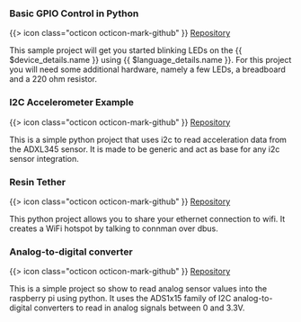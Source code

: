 ### Basic GPIO Control in Python

{{> icon class="octicon octicon-mark-github" }}
[Repository](https://github.com/resin-io-projects/resin-rpi-gpio-sample-with-python)

This sample project will get you started blinking LEDs on the {{ $device_details.name }} using {{ $language_details.name }}. For this project you will need some additional hardware, namely a few LEDs, a breadboard and a 220 ohm resistor.

### I2C Accelerometer Example

{{> icon class="octicon octicon-mark-github" }}
[Repository](https://github.com/resin-io-playground/i2c-python)

This is a simple python project that uses i2c to read acceleration data from the ADXL345 sensor. It is made to be generic and act as base for any i2c sensor integration.

### Resin Tether

{{> icon class="octicon octicon-mark-github" }}
[Repository](https://github.com/petrosagg/resin-tether)

This python project allows you to share your ethernet connection to wifi. It creates a WiFi hotspot by talking to connman over dbus.

### Analog-to-digital converter

{{> icon class="octicon octicon-mark-github" }}
[Repository](https://github.com/resin-io-projects/resin-rpi-py-ADC.git)

This is a simple project so show to read analog sensor values into the raspberry pi using python. It uses the ADS1x15 family of I2C analog-to-digital converters to read in analog signals between 0 and 3.3V.
